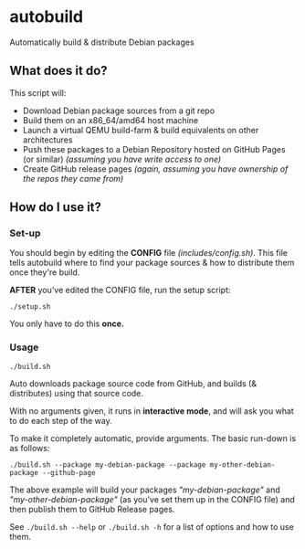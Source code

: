 # autobuild

Automatically build & distribute Debian packages

## What does it do?

This script will:

  - Download Debian package sources from a git repo
  - Build them on an x86_64/amd64 host machine
  - Launch a virtual QEMU build-farm & build equivalents on other architectures
  - Push these packages to a Debian Repository hosted on GitHub Pages (or similar) *(assuming you have write access to one)*
  - Create GitHub release pages *(again, assuming you have ownership of the repos they came from)*

## How do I use it?

### Set-up

You should begin by editing the **CONFIG** file *(includes/config.sh)*. This file tells autobuild where to find your package sources & how to distribute them once they're build.

**AFTER** you've edited the CONFIG file, run the setup script:

```
./setup.sh
```

You only have to do this **once.**

### Usage

```
./build.sh
```

Auto downloads package source code from GitHub, and builds (& distributes) using that source code.

With no arguments given, it runs in **interactive mode**, and will ask you what to do each step of the way.

To make it completely automatic, provide arguments. The basic run-down is as follows:

```
./build.sh --package my-debian-package --package my-other-debian-package --github-page
```

The above example will build your packages *"my-debian-package"* and *"my-other-debian-package"* (as you've set them up in the CONFIG file) and then publish them to GitHub Release pages.

See `./build.sh --help` or `./build.sh -h` for a list of options and how to use them.